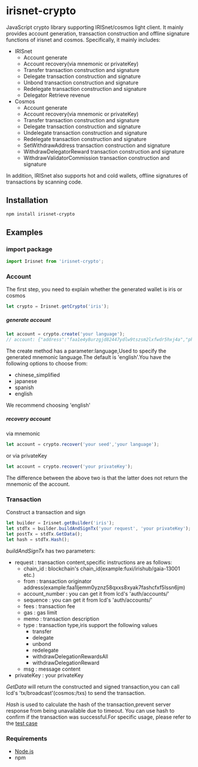 # irisnet-crypto
JavaScript crypto library supporting IRISnet/cosmos light client.
It mainly provides account generation, transaction construction and offline signature functions of irisnet and cosmos. Specifically, it mainly includes:

- IRISnet
    - Account generate
    - Account recovery(via mnemonic or privateKey)
    - Transfer transaction construction and signature
    - Delegate transaction construction and signature
    - Unbond transaction construction and signature
    - Redelegate transaction construction and signature
    - Delegator Retrieve revenue
- Cosmos
    - Account generate
    - Account recovery(via mnemonic or privateKey)
    - Transfer transaction construction and signature
    - Delegate transaction construction and signature
    - Undelegate transaction construction and signature
    - Redelegate transaction construction and signature
    - SetWithdrawAddress transaction construction and signature
    - WithdrawDelegatorReward transaction construction and signature
    - WithdrawValidatorCommission transaction construction and signature
    
In addition, IRISnet also supports hot and cold wallets, offline signatures of transactions by scanning code.
## Installation

```bash
npm install irisnet-crypto
```

## Examples

### import package

```js
import Irisnet from 'irisnet-crypto';
```

### Account
The first step, you need to explain whether the generated wallet is iris or cosmos
```js
let crypto = Irisnet.getCrypto('iris');
```

##### generate account
```js
let account = crypto.create('your language');
// account: {"address":"faa1e4y8urzgjd82447ydlw9tszsm2lxfwdr5hxj4a","phrase":"carbon when squeeze ginger rather science taxi disagree safe season mango teach trust open baby immune nephew youth nothing afraid sick prefer daughter throw","privateKey":"436EB1ACE1D9D8F4EA519D050FF16ADD4B9CAF3D6D0917411857318259022EFF","publicKey":"fap1addwnpepqw36efnhzgurxaq3mxsgf4fjm280dehh20w03u3726arm0deagne5u254g2"}
```
The create method has a parameter:language,Used to specify the generated mnemonic language.The default is 'english'.You have the following options to choose from:
- chinese_simplified
- japanese
- spanish
- english

We recommend choosing 'english'

##### recovery account
via mnemonic
```js
let account = crypto.recover('your seed','your language');
```
or via privateKey

```js
let account = crypto.recover('your privateKey');
```
The difference between the above two is that the latter does not return the mnemonic of the account.

### Transaction
Construct a transaction and sign
```js
let builder = Irisnet.getBuilder('iris');
let stdTx = builder.buildAndSignTx('your request', 'your privateKey');
let postTx = stdTx.GetData();
let hash = stdTx.Hash();
```
*buildAndSignTx* has two parameters: 
- request : transaction content,specific instructions are as follows:
    - chain_id : blockchain's chain_id(example:fuxi/irishub/gaia-13001 etc.)
    - from : transaction originator address(example:faa1ljemm0yznz58qxxs8xyak7fashcfxf5lssn6jm)
    - account_number : you can get it from lcd's 'auth/accounts/'
    - sequence : you can get it from lcd's 'auth/accounts/'
    - fees : transaction fee
    - gas : gas limit
    - memo : transaction description
    - type : transaction type,iris support the following values
        - transfer
        - delegate
        - unbond
        - redelegate
        - withdrawDelegationRewardsAll
        - withdrawDelegationReward
    - msg : message content
- privateKey : your privateKey

*GetData* will return the constructed and signed transaction,you can call lcd's 'tx/broadcast'(cosmos:/txs) to send the transaction.

*Hash* is used to calculate the hash of the transaction,prevent server response from being unavailable due to timeout. You can use hash to confirm if the transaction was successful.For specific usage, please refer to the [test case](./test)
        
### Requirements

* [Node.js](https://nodejs.org)
* npm
